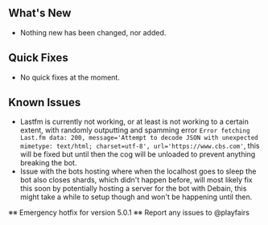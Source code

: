 ## What's New
- Nothing new has been changed, nor added.

## Quick Fixes
- No quick fixes at the moment.

## Known Issues
- Lastfm is currently not working, or at least is not working to a certain extent, with randomly outputting and spamming error `Error fetching Last.fm data: 200, message='Attempt to decode JSON with unexpected mimetype: text/html; charset=utf-8', url='https://www.cbs.com'`, this will be fixed but until then the cog will be unloaded to prevent anything breaking the bot.
- Issue with the bots hosting where when the localhost goes to sleep the bot also closes shards, which didn't happen before, will most likely fix this soon by potentially hosting a server for the bot with Debain, this might take a while to setup though and won't be happening until then.

※※ Emergency hotfix for version 5.0.1
※※ Report any issues to @playfairs